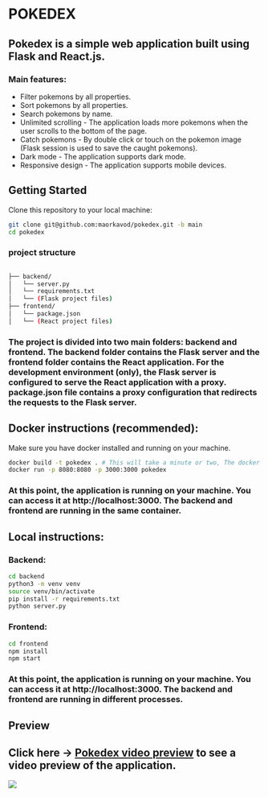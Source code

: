 # POKEDEX

## Pokedex is a simple web application built using Flask and React.js. 

### Main features:

- Filter pokemons by all properties.
- Sort pokemons by all properties.
- Search pokemons by name.
- Unlimited scrolling - The application loads more pokemons when the user scrolls to the bottom of the page.
- Catch pokemons - By double click or touch on the pokemon image (Flask session is used to save the caught pokemons).
- Dark mode - The application supports dark mode.
- Responsive design - The application supports mobile devices.

## Getting Started

Clone this repository to your local machine:

```bash
git clone git@github.com:maorkavod/pokedex.git -b main
cd pokedex
```

### project structure

```bash

├── backend/
│   └── server.py
│   └── requirements.txt
│   └── (Flask project files)
├── frontend/
│   └── package.json
│   └── (React project files)
```

### The project is divided into two main folders: backend and frontend. The backend folder contains the Flask server and the frontend folder contains the React application. For the development environment (only), the Flask server is configured to serve the React application with a proxy. package.json file contains a proxy configuration that redirects the requests to the Flask server.

## Docker instructions (recommended):

Make sure you have docker installed and running on your machine.

```bash
docker build -t pokedex . # This will take a minute or two, The docker is building the images and installing the dependencies.
docker run -p 8080:8080 -p 3000:3000 pokedex
```

### At this point, the application is running on your machine. You can access it at http://localhost:3000. The backend and frontend are running in the same container.

## Local instructions:

### Backend:

```bash
cd backend
python3 -m venv venv
source venv/bin/activate
pip install -r requirements.txt
python server.py
```

### Frontend:

```bash
cd frontend
npm install
npm start
```

### At this point, the application is running on your machine. You can access it at http://localhost:3000. The backend and frontend are running in different processes.


## Preview
## Click here -> [Pokedex video preview](https://maor-static-exp-100-days.s3.eu-central-1.amazonaws.com/pokedex-preview.gif)  to see a video preview of the application.

<img src="https://maor-static-exp-100-days.s3.eu-central-1.amazonaws.com/preview.png"/>


